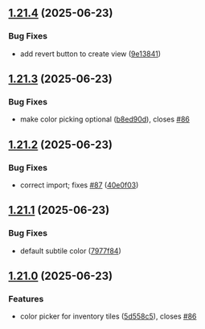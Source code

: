 ## [1.21.4](https://github.com/l4rm4nd/VoucherVault/compare/v1.21.3...v1.21.4) (2025-06-23)


### Bug Fixes

* add revert button to create view ([9e13841](https://github.com/l4rm4nd/VoucherVault/commit/9e138414df81674b9f14a84d498bc80052d41535))

## [1.21.3](https://github.com/l4rm4nd/VoucherVault/compare/v1.21.2...v1.21.3) (2025-06-23)


### Bug Fixes

* make color picking optional ([b8ed90d](https://github.com/l4rm4nd/VoucherVault/commit/b8ed90dd690b56707eebd1614452d288e7ab5384)), closes [#86](https://github.com/l4rm4nd/VoucherVault/issues/86)

## [1.21.2](https://github.com/l4rm4nd/VoucherVault/compare/v1.21.1...v1.21.2) (2025-06-23)


### Bug Fixes

* correct import; fixes [#87](https://github.com/l4rm4nd/VoucherVault/issues/87) ([40e0f03](https://github.com/l4rm4nd/VoucherVault/commit/40e0f036aa257c457d479f175622570450959144))

## [1.21.1](https://github.com/l4rm4nd/VoucherVault/compare/v1.21.0...v1.21.1) (2025-06-23)


### Bug Fixes

* default subtile color ([7977f84](https://github.com/l4rm4nd/VoucherVault/commit/7977f84ea1d7cfd356ec12aa52823e57175bad37))

## [1.21.0](https://github.com/l4rm4nd/VoucherVault/compare/v1.20.0...v1.21.0) (2025-06-23)


### Features

* color picker for inventory tiles ([5d558c5](https://github.com/l4rm4nd/VoucherVault/commit/5d558c51d1424380c97933b7a78c7909c278401a)), closes [#86](https://github.com/l4rm4nd/VoucherVault/issues/86)

